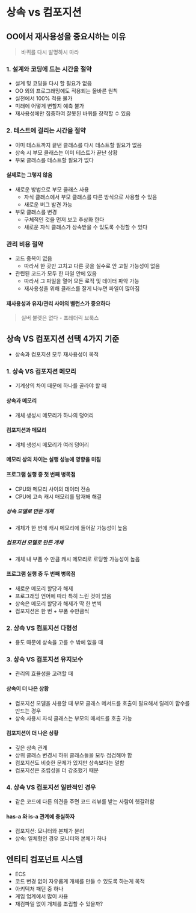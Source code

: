 # 상속 vs 컴포지션

## OO에서 재사용성을 중요시하는 이유

> 바퀴를 다시 발명하시 마라

### 1. 설계와 코딩에 드는 시간을 절약

- 설계 및 코딩을 다시 할 필요가 없음
- OO 외의 프로그래밍에도 적용되는 올바른 원칙
- 실전에서 100% 적용 불가
- 미래에 어떻게 변할지 예측 불가
- 재사용성에만 집중하여 잘못된 바퀴를 장착할 수 있음

### 2. 테스트에 걸리는 시간을 절약

- 이미 테스트까지 끝낸 클래스를 다시 테스트할 필요가 없음
- 상속 시 부모 클래스는 이미 테스트가 끝난 상황
- 부모 클래스를 테스트할 필요가 없다

#### 실제로는 그렇지 않음

- 새로운 방법으로 부모 클래스 사용
  - 자식 클래스에서 부모 클래스를 다른 방식으로 사용할 수 있음
  - 새로운 버그 발견 가능
- 부모 클래스를 변경
  - 구체적인 것을 먼저 보고 추상화 한다
  - 새로운 자식 클래스가 상속받을 수 있도록 수정할 수 있다

### 관리 비용 절약

- 코드 중복이 없음
  - 따라서 한 곳만 고치고 다른 곳을 실수로 안 고칠 가능성이 없음
- 관련된 코드가 모두 한 파일 안에 있음
  - 따라서 그 파일을 열어 모든 로직 및 데이터 파악 가능
  - 재사용성을 위해 클래스를 잘게 나누면 파일이 많아짐

#### 재사용성과 유지/관리 사이의 밸런스가 중요하다

> 실버 불렛은 없다 - 프레더릭 브룩스

## 상속 VS 컴포지션 선택 4가지 기준

- 상속과 컴포지션 모두 재사용성이 목적

### 1. 상속 VS 컴포지션 메모리

- 기계상의 차이 때문에 하나를 골라야 할 때

#### 상속과 메모리

- 개체 생성시 메모리가 하나의 덩어리

#### 컴포지션과 메모리

- 개체 생성시 메모리가 여러 덩어리

#### 메모리 상의 차이는 실행 성능에 영향을 미침

#### 프로그램 실행 중 첫 번째 병목점

- CPU와 메모리 사이의 데이터 전송
- CPU에 고속 캐시 매모리를 탑재해 해결

##### 상속 모델로 만든 개체

- 개체가 한 번에 캐시 메모리에 들어갈 가능성이 높음

##### 컴포지션 모델로 만든 개체

- 개체 내 부품 수 만큼 캐시 메모리로 로딩할 가능성이 높음

#### 프로그램 실행 중 두 번째 병목점

- 새로운 메모리 할당과 해제
- 프로그래밍 언어에 따라 특히 느린 것이 있음
- 상속은 메모리 할당과 해제가 딱 한 번씩
- 컴포지션은 한 번 + 부품 수만큼씩

### 2. 상속 VS 컴포지션 다형성

- 용도 때문에 상속을 고를 수 밖에 없을 때

### 3. 상속 VS 컴포지션 유지보수

- 관리의 효율성을 고려할 때

#### 상속이 더 나은 상황

- 컴포지션 모델을 사용할 때 부모 클래스 메서드를 호출이 필요해서 릴레이 함수를 만드는 경우
- 상속 사용시 자식 클래스는 부모의 매서드를 호출 가능

#### 컴포지션이 더 나은 상황

- 깊은 상속 관계
- 상위 클래스 변경시 하위 클래스들을 모두 점검해야 함
- 컴포지션도 비슷한 문제가 있지만 상속보다는 덜함
- 컴포지션은 조립성을 더 강조했기 때문

### 4. 상속 VS 컴포지션 일반적인 경우

- 같은 코드에 다른 의견을 주면 코드 리뷰를 받는 사람이 헷갈려함

#### has-a 와 is-a 관계에 충실하자

- 컴포지션: 모니터와 본체가 분리
- 상속: 일체형인 경우 모니터와 본체가 하나

## 엔티티 컴포넌트 시스템

- ECS
- 코드 변경 없이 자유롭게 개체를 만들 수 있도록 하는게 목적
- 아키텍처 패턴 중 하나
- 게임 업계에서 많이 사용
- 재컴파일 없이 개체를 조립할 수 있을까?
